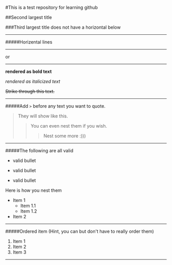 #This is a test repository for learning github

##Second largest title

###Third largest title does not have a horizontal below

***

#####Horizental lines
___
or
***

**rendered as bold text**

_rendered as italicized text_

~~Strike through this text.~~

***

#####Add `>` before any text you want to quote.
> They will show like this.
>> You can even nest them if you wish.
>>> Nest some more :)))

***

#####The following are all valid
* valid bullet
- valid bullet
+ valid bullet

Here is how you nest them
+ Item 1
    + Item 1.1
    + Item 1.2
+ Item 2

***

#####Ordered item (Hint, you can but don't have to really order them)

1. Item 1
1. Item 2
1. Item 3

***


